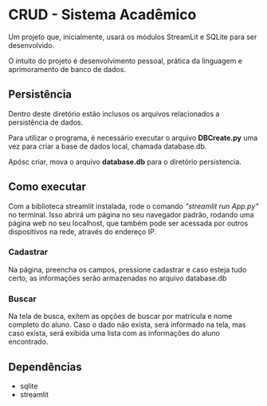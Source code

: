 # CRUD - Sistema Acadêmico

Um projeto que, inicialmente, usará os módulos StreamLit e SQLite para ser desenvolvido.

O intuito do projeto é desenvolvimento pessoal, prática da linguagem e aprimoramento de banco de dados.

## Persistência
Dentro deste diretório estão inclusos os arquivos relacionados a persistência de dados. 

Para utilizar o programa, é necessário executar o arquivo **DBCreate.py** uma vez para criar a base de dados local, chamada database.db.

Apósc criar, mova o arquivo **database.db** para o diretório persistencia.

## Como executar
Com a biblioteca streamlit instalada, rode o comando *"streamlit run App.py"* no terminal. Isso abrirá um página no seu navegador padrão, rodando uma página web no seu localhost, que também pode ser acessada por outros dispositivos na rede, através do endereço IP.

### Cadastrar
Na página, preencha os campos, pressione cadastrar e caso esteja tudo certo, as informações serão armazenadas no arquivo database.db

### Buscar
Na tela de busca, exitem as opções de buscar por matrícula e nome completo do aluno.
Caso o dado não exista, será informado na tela, mas caso exista, será exibida uma lista com as informações do aluno encontrado.

## Dependências
- sqlite
- streamlit